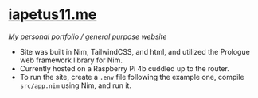 # [iapetus11.me](https://iapetus11.me) <!--![Code Quality](https://www.codefactor.io/repository/github/iapetus-11/iapetus11.me/badge)-->
*My personal portfolio / general purpose website*

* Site was built in Nim, TailwindCSS, and html, and utilized the Prologue web framework library for Nim.
* Currently hosted on a Raspberry Pi 4b cuddled up to the router.
* To run the site, create a `.env` file following the example one, compile `src/app.nim` using Nim, and run it.
